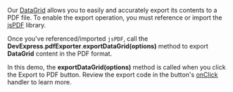 Our [DataGrid](/Documentation/ApiReference/UI_Widgets/dxDataGrid/) allows you to easily and accurately export its contents to a PDF file. To enable the export operation, you must reference or import the <a href="https://github.com/MrRio/jsPDF" target="_blank">jsPDF</a> library.

Once you've referenced/imported `jsPDF`, call the **DevExpress**.**pdfExporter**.**exportDataGrid(options)** method to export **DataGrid** content in the PDF format.

In this demo, the **exportDataGrid(options)** method is called when you click the Export to PDF button. Review the export code in the button's [onClick](/Documentation/ApiReference/UI_Widgets/dxButton/Configuration/#onClick) handler to learn more.
